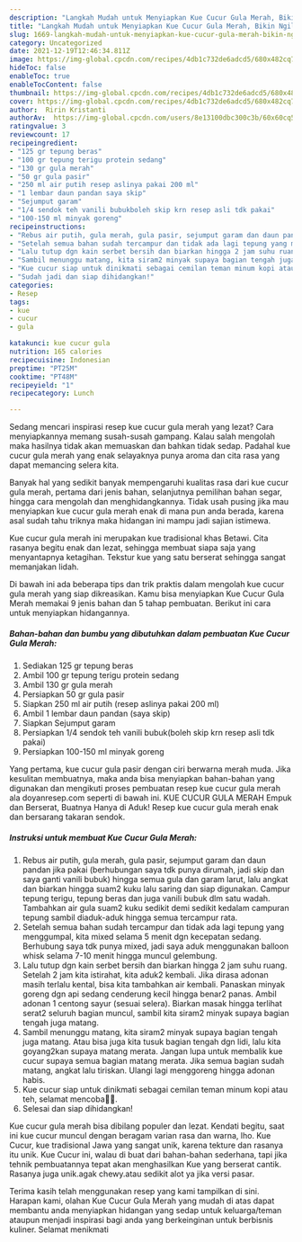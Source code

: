 ```yaml
---
description: "Langkah Mudah untuk Menyiapkan Kue Cucur Gula Merah, Bikin Ngiler"
title: "Langkah Mudah untuk Menyiapkan Kue Cucur Gula Merah, Bikin Ngiler"
slug: 1669-langkah-mudah-untuk-menyiapkan-kue-cucur-gula-merah-bikin-ngiler
category: Uncategorized
date: 2021-12-19T12:46:34.811Z
image: https://img-global.cpcdn.com/recipes/4db1c732de6adcd5/680x482cq70/kue-cucur-gula-merah-foto-resep-utama.jpg
hideToc: false
enableToc: true
enableTocContent: false
thumbnail: https://img-global.cpcdn.com/recipes/4db1c732de6adcd5/680x482cq70/kue-cucur-gula-merah-foto-resep-utama.jpg
cover: https://img-global.cpcdn.com/recipes/4db1c732de6adcd5/680x482cq70/kue-cucur-gula-merah-foto-resep-utama.jpg
author:  Ririn Kristanti
authorAv:  https://img-global.cpcdn.com/users/8e13100dbc300c3b/60x60cq50/avatar.jpg
ratingvalue: 3
reviewcount: 17
recipeingredient:
- "125 gr tepung beras"
- "100 gr tepung terigu protein sedang"
- "130 gr gula merah"
- "50 gr gula pasir"
- "250 ml air putih resep aslinya pakai 200 ml"
- "1 lembar daun pandan saya skip"
- "Sejumput garam"
- "1/4 sendok teh vanili bubukboleh skip krn resep asli tdk pakai"
- "100-150 ml minyak goreng"
recipeinstructions:
- "Rebus air putih, gula merah, gula pasir, sejumput garam dan daun pandan jika pakai (berhubungan saya tdk punya dirumah, jadi skip dan saya ganti vanili bubuk) hingga semua gula dan garam larut, lalu angkat dan biarkan hingga suam2 kuku lalu saring dan siap digunakan. Campur tepung terigu, tepung beras dan juga vanili bubuk dlm satu wadah. Tambahkan air gula suam2 kuku sedikit demi sedikit kedalam campuran tepung sambil diaduk-aduk hingga semua tercampur rata."
- "Setelah semua bahan sudah tercampur dan tidak ada lagi tepung yang menggumpal, kita mixed selama 5 menit dgn kecepatan sedang. Berhubung saya tdk punya mixed, jadi saya aduk menggunakan balloon whisk selama 7-10 menit hingga muncul gelembung."
- "Lalu tutup dgn kain serbet bersih dan biarkan hingga 2 jam suhu ruang. Setelah 2 jam kita istirahat, kita aduk2 kembali. Jika dirasa adonan masih terlalu kental, bisa kita tambahkan air kembali. Panaskan minyak goreng dgn api sedang cenderung kecil hingga benar2 panas. Ambil adonan 1 centong sayur (sesuai selera). Biarkan masak hingga terlihat serat2 seluruh bagian muncul, sambil kita siram2 minyak supaya bagian tengah juga matang."
- "Sambil menunggu matang, kita siram2 minyak supaya bagian tengah juga matang. Atau bisa juga kita tusuk bagian tengah dgn lidi, lalu kita goyang2kan supaya matang merata. Jangan lupa untuk membalik kue cucur supaya semua bagian matang merata. Jika semua bagian sudah matang, angkat lalu tiriskan. Ulangi lagi menggoreng hingga adonan habis."
- "Kue cucur siap untuk dinikmati sebagai cemilan teman minum kopi atau teh, selamat mencoba🙏🥰."
- "Sudah jadi dan siap dihidangkan!"
categories:
- Resep
tags:
- kue
- cucur
- gula

katakunci: kue cucur gula 
nutrition: 165 calories
recipecuisine: Indonesian
preptime: "PT25M"
cooktime: "PT48M"
recipeyield: "1"
recipecategory: Lunch

---
```



Sedang mencari inspirasi resep kue cucur gula merah yang lezat? Cara menyiapkannya memang susah-susah gampang. Kalau salah mengolah maka hasilnya tidak akan memuaskan dan bahkan tidak sedap. Padahal kue cucur gula merah yang enak selayaknya punya aroma dan cita rasa yang dapat memancing selera kita.


Banyak hal yang sedikit banyak mempengaruhi kualitas rasa dari kue cucur gula merah, pertama dari jenis bahan, selanjutnya pemilihan bahan segar, hingga cara mengolah dan menghidangkannya. Tidak usah pusing jika mau menyiapkan kue cucur gula merah enak di mana pun anda berada, karena asal sudah tahu triknya maka hidangan ini mampu jadi sajian istimewa.

Kue cucur gula merah ini merupakan kue tradisional khas Betawi. Cita rasanya begitu enak dan lezat, sehingga membuat siapa saja yang menyantapnya ketagihan. Tekstur kue yang satu berserat sehingga sangat memanjakan lidah.


Di bawah ini ada beberapa tips dan trik praktis dalam mengolah kue cucur gula merah yang siap dikreasikan. Kamu bisa menyiapkan Kue Cucur Gula Merah memakai 9 jenis bahan dan 5 tahap pembuatan. Berikut ini cara untuk menyiapkan hidangannya.

<!--inarticleads1-->

##### Bahan-bahan dan bumbu yang dibutuhkan dalam pembuatan Kue Cucur Gula Merah:

1. Sediakan 125 gr tepung beras
1. Ambil 100 gr tepung terigu protein sedang
1. Ambil 130 gr gula merah
1. Persiapkan 50 gr gula pasir
1. Siapkan 250 ml air putih (resep aslinya pakai 200 ml)
1. Ambil 1 lembar daun pandan (saya skip)
1. Siapkan Sejumput garam
1. Persiapkan 1/4 sendok teh vanili bubuk(boleh skip krn resep asli tdk pakai)
1. Persiapkan 100-150 ml minyak goreng


Yang pertama, kue cucur gula pasir dengan ciri berwarna merah muda. Jika kesulitan membuatnya, maka anda bisa menyiapkan bahan-bahan yang digunakan dan mengikuti proses pembuatan resep kue cucur gula merah ala doyanresep.com seperti di bawah ini. KUE CUCUR GULA MERAH Empuk dan Berserat, Buatnya Hanya di Aduk! Resep kue cucur gula merah enak dan bersarang takaran sendok. 

<!--inarticleads2-->

##### Instruksi untuk membuat Kue Cucur Gula Merah:

1. Rebus air putih, gula merah, gula pasir, sejumput garam dan daun pandan jika pakai (berhubungan saya tdk punya dirumah, jadi skip dan saya ganti vanili bubuk) hingga semua gula dan garam larut, lalu angkat dan biarkan hingga suam2 kuku lalu saring dan siap digunakan. Campur tepung terigu, tepung beras dan juga vanili bubuk dlm satu wadah. Tambahkan air gula suam2 kuku sedikit demi sedikit kedalam campuran tepung sambil diaduk-aduk hingga semua tercampur rata.
1. Setelah semua bahan sudah tercampur dan tidak ada lagi tepung yang menggumpal, kita mixed selama 5 menit dgn kecepatan sedang. Berhubung saya tdk punya mixed, jadi saya aduk menggunakan balloon whisk selama 7-10 menit hingga muncul gelembung.
1. Lalu tutup dgn kain serbet bersih dan biarkan hingga 2 jam suhu ruang. Setelah 2 jam kita istirahat, kita aduk2 kembali. Jika dirasa adonan masih terlalu kental, bisa kita tambahkan air kembali. Panaskan minyak goreng dgn api sedang cenderung kecil hingga benar2 panas. Ambil adonan 1 centong sayur (sesuai selera). Biarkan masak hingga terlihat serat2 seluruh bagian muncul, sambil kita siram2 minyak supaya bagian tengah juga matang.
1. Sambil menunggu matang, kita siram2 minyak supaya bagian tengah juga matang. Atau bisa juga kita tusuk bagian tengah dgn lidi, lalu kita goyang2kan supaya matang merata. Jangan lupa untuk membalik kue cucur supaya semua bagian matang merata. Jika semua bagian sudah matang, angkat lalu tiriskan. Ulangi lagi menggoreng hingga adonan habis.
1. Kue cucur siap untuk dinikmati sebagai cemilan teman minum kopi atau teh, selamat mencoba🙏🥰.
1. Selesai dan siap dihidangkan!

Kue cucur gula merah bisa dibilang populer dan lezat. Kendati begitu, saat ini kue cucur muncul dengan beragam varian rasa dan warna, lho. Kue Cucur, kue tradisional Jawa yang sangat unik, karena tekture dan rasanya itu unik. Kue Cucur ini, walau di buat dari bahan-bahan sederhana, tapi jika tehnik pembuatannya tepat akan menghasilkan Kue yang berserat cantik. Rasanya juga unik.agak chewy.atau sedikit alot ya jika versi pasar. 

Terima kasih telah menggunakan resep yang kami tampilkan di sini. Harapan kami, olahan Kue Cucur Gula Merah yang mudah di atas dapat membantu anda menyiapkan hidangan yang sedap untuk keluarga/teman ataupun menjadi inspirasi bagi anda yang berkeinginan untuk berbisnis kuliner. Selamat menikmati
